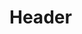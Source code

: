 <!-- TITLE: Theory Filter Water -->
<!-- SUBTITLE: Greater understanding of water's properties have enabled you to theorize a new way to filter water without the use of sand. -->

# Header